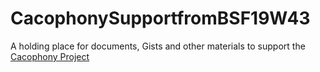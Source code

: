 # CacophonySupportfromBSF19W43
A holding place for documents, Gists and other materials to support the [Cacophony Project](cacophony.org.nz)

